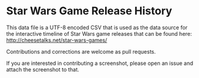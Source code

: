 # Star Wars Game Release History

This data file is a UTF-8 encoded CSV that is used as the data source for the interactive timeline of Star Wars game releases that can be found here: http://cheesetalks.net/star-wars-games/

Contributions and corrections are welcome as pull requests.

If you are interested in contributing a screenshot, please open an issue and attach the screenshot to that.

